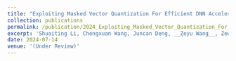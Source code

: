 ```yaml
---
title: "Exploiting Masked Vector Quantization For Efficient DNN Acceleration"
collection: publications
permalink: /publication/2024_Exploiting_Masked_Vector_Quantization_For_Efficient_DNN_Acceleration
excerpt: 'Shuaiting Li, Chengxuan Wang, Juncan Deng, __Zeyu Wang__, Zewen Ye, Zongsheng Wang, Haibin Shen, Kejie Huang'
date: 2024-07-14
venue: '(Under Review)'
---
```


